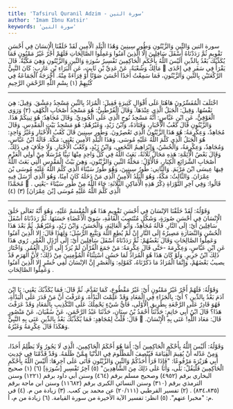 ```yaml
---
title: 'Tafsirul Quranil Adzim - سورة التين'
author: 'Imam Ibnu Katsir'
keywords: 'سورة التين'
---
```


سورة التين
وَالتِّينِ وَالزَّيْتُونِ
وَطُورِ سِينِينَ
وَهَٰذَا الْبَلَدِ الْأَمِينِ
لَقَدْ خَلَقْنَا الْإِنسَانَ فِي أَحْسَنِ تَقْوِيمٍ
ثُمَّ رَدَدْنَاهُ أَسْفَلَ سَافِلِينَ
إِلَّا الَّذِينَ آمَنُوا وَعَمِلُوا الصَّالِحَاتِ فَلَهُمْ أَجْرٌ غَيْرُ مَمْنُونٍ
فَمَا يُكَذِّبُكَ بَعْدُ بِالدِّينِ
أَلَيْسَ اللَّهُ بِأَحْكَمِ الْحَاكِمِينَ
تَفْسِيرُ سُورَةِ وَالتِّينِ وَالزَّيْتُونِ
وَهِيَ مَكِّيَّةٌ.
قَالَ مَالِكٌ وَشُعْبَةُ، عَنْ عَدِيِّ بْنِ ثَابِتٍ، عَنِ الْبَرَاءِ بْنِ عَازِبٍ: كَانَ النَّبِيُّ

يَقْرَأُ فِي سَفَر فِي إِحْدَى الرَّكْعَتَيْنِ بِالتِّينِ وَالزَّيْتُونِ، فَمَا سَمِعْتُ أَحَدًا أَحْسَنَ صَوْتًا أَوْ قِرَاءَةً مِنْهُ. أَخْرَجَهُ الْجَمَاعَةُ فِي كُتُبِهِمْ
(١)
بِسْمِ اللَّهِ الرَّحْمَنِ الرَّحِيمِ
* * *
اخْتَلَفَ الْمُفَسِّرُونَ هَاهُنَا عَلَى أَقْوَالٍ كَثِيرَةٍ فَقِيلَ: الْمُرَادُ بِالتِّينِ مَسْجِدُ دِمَشْقَ. وَقِيلَ: هِيَ نَفْسُهَا. وَقِيلَ: الْجَبَلُ الَّذِي عِنْدَهَا.
وَقَالَ الْقُرْطُبِيُّ: هُوَ مَسْجِدُ أَصْحَابِ الْكَهْفِ
(٢)
وَرَوَى الْعَوْفِيُّ، عَنِ ابْنِ عَبَّاسٍ: أَنَّهُ مَسْجِدُ نُوحٍ الَّذِي عَلَى الْجُودِيِّ.
وَقَالَ مُجَاهِدٌ: هُوَ تِينِكُمْ هَذَا.
وَالزَّيْتُونِ
قَالَ كَعْبُ الْأَحْبَارِ، وَقَتَادَةُ، وَابْنُ زَيْدٍ، وَغَيْرُهُمْ: هُوَ مَسْجِدُ بَيْتِ الْمَقْدِسِ.
وَقَالَ مُجَاهِدٌ، وَعِكْرِمَةُ: هُوَ هَذَا الزَّيْتُونُ الَّذِي تَعْصِرُونَ.
وَطُورِ سِينِينَ
قَالَ كَعْبُ الْأَحْبَارِ وَغَيْرُ وَاحِدٍ: هُوَ الْجَبَلُ الَّذِي كَلَّمَ اللَّهُ عَلَيْهِ مُوسَى.
وَهَذَا الْبَلَدِ الأمِينِ
يَعْنِي: مَكَّةَ. قَالَهُ ابْنُ عَبَّاسٍ، وَمُجَاهِدٌ، وَعِكْرِمَةُ، وَالْحُسْنُ، وَإِبْرَاهِيمُ النَّخَعِي، وَابْنُ زَيْدٍ، وَكَعْبُ الْأَحْبَارِ. وَلَا خِلَافَ فِي ذَلِكَ.
وَقَالَ بَعْضُ الْأَئِمَّةِ: هَذِهِ مَحَالٌّ ثَلَاثَةٌ، بَعَثَ اللَّهُ فِي كُلِّ وَاحِدٍ مِنْهَا نَبِيًّا مُرْسَلًا مِنْ أُولِي الْعَزْمِ أَصْحَابِ الشَّرَائِعِ الْكِبَارِ، فَالْأَوَّلُ: مَحَلَّةُ التِّينِ وَالزَّيْتُونِ، وَهِيَ بَيْتُ الْمَقْدِسِ الَّتِي بَعَثَ اللَّهُ فِيهَا عِيسَى ابْنَ مَرْيَمَ. وَالثَّانِي: طُورُ سِينِينَ، وَهُوَ طُورُ سَيْنَاءَ الَّذِي كَلَّمَ اللَّهُ عَلَيْهِ مُوسَى بْنَ عِمْرَانَ. وَالثَّالِثُ: مَكَّةُ، وَهُوَ الْبَلَدُ الْأَمِينُ الَّذِي مَنْ دَخَلَهُ كَانَ آمِنًا، وَهُوَ الَّذِي أَرْسَلَ فِيهِ مُحَمَّدًا

.
قَالُوا: وَفِي آخِرِ التَّوْرَاةِ ذِكْرُ هَذِهِ الْأَمَاكِنِ الثَّلَاثَةِ: جَاءَ اللَّهُ مِنْ طُورِ سَيْنَاءَ -يَعْنِي الَّذِي كَلَّمَ اللَّهُ عَلَيْهِ مُوسَى [بْنَ عِمْرَانَ]
(٣)
(٤)
* * *
وَقَوْلُهُ:
لَقَدْ خَلَقْنَا الإنْسَانَ فِي أَحْسَنِ تَقْوِيمٍ
هَذَا هُوَ الْمُقْسَمُ عَلَيْهِ، وَهُوَ أَنَّهُ تَعَالَى خَلَقَ الْإِنْسَانَ فِي أَحْسَنِ صُورَةٍ، وَشَكْلٍ مُنْتَصِبَ الْقَامَةِ، سَويّ الْأَعْضَاءِ حَسَنَهَا.
ثُمَّ رَدَدْنَاهُ أَسْفَلَ سَافِلِينَ
أَيْ: إِلَى النَّارِ. قَالَهُ مُجَاهِدٌ، وَأَبُو الْعَالِيَةِ، وَالْحَسَنُ، وَابْنُ زَيْدٍ، وَغَيْرُهُمْ. ثُمَّ بَعْدَ هَذَا الْحُسْنِ وَالنَّضَارَةِ مَصِيرُهُ إِلَى النَّارِ إِنْ لَمْ يُطِعِ اللَّهَ وَيَتَّبِعِ الرُّسُلَ؛ وَلِهَذَا قَالَ:
إِلا الَّذِينَ آمَنُوا وَعَمِلُوا الصَّالِحَاتِ
وَقَالَ بَعْضُهُمْ:
ثُمَّ رَدَدْنَاهُ أَسْفَلَ سَافِلِينَ
أَيْ: إِلَى أَرْذَلِ الْعُمُرِ. رُوي هَذَا عَنِ ابْنِ عَبَّاسٍ، وَعِكْرِمَةَ -حَتَّى قَالَ عِكْرِمَةُ: مَنْ جَمَعَ الْقُرْآنَ لَمْ يُرَدّ إِلَى أَرْذَلِ الْعُمُرِ. وَاخْتَارَ ذَلِكَ ابْنُ جَرِيرٍ. وَلَوْ كَانَ هَذَا هُوَ الْمُرَادُ لَمَا حَسُن اسْتِثْنَاءُ الْمُؤْمِنِينَ مِنْ ذَلِكَ؛ لِأَنَّ الهَرَم قَدْ يصيبُ بَعْضَهُمْ، وَإِنَّمَا الْمُرَادُ مَا ذَكَرْنَاهُ، كَقَوْلِهِ:
وَالْعَصْرِ إِنَّ الإنْسَانَ لَفِي خُسْرٍ إِلا الَّذِينَ آمَنُوا وَعَمِلُوا الصَّالِحَاتِ
.
* * *
وَقَوْلُهُ:
فَلَهُمْ أَجْرٌ غَيْرُ مَمْنُونٍ
أَيْ: غَيْرُ مَقْطُوعٍ، كَمَا تَقَدَّمَ.
ثُمَّ قَالَ:
فَمَا يُكَذِّبُكَ
يَعْنِي: يَا ابْنَ آدَمَ
بَعْدُ بِالدِّينِ
؟ أَيْ: بِالْجَزَاءِ فِي الْمَعَادِ وَقَدْ عَلِمْتَ الْبَدْأَةَ، وَعَرَفْتَ أَنَّ مَنْ قَدَرَ عَلَى الْبَدْأَةِ، فَهُوَ قَادِرٌ عَلَى الرَّجْعَةِ بِطَرِيقِ الْأَوْلَى، فَأَيُّ شَيْءٍ يَحْمِلُكَ عَلَى التَّكْذِيبِ بِالْمَعَادِ وَقَدْ عَرَفْتَ هَذَا؟
قَالَ ابْنُ أَبِي حَاتِمٍ: حَدَّثَنَا أَحْمَدُ بْنُ سِنَانٍ، حَدَّثَنَا عَبْدُ الرَّحْمَنِ، عَنْ سُفْيَانَ، عَنْ مَنْصُورٍ قَالَ: قُلْتُ لِمُجَاهِدٍ:
فَمَا يُكَذِّبُكَ بَعْدُ بِالدِّينِ
عَنَى بِهِ النَّبِيَّ

قَالَ: مَعَاذ اللَّهِ! عَنَى بِهِ الْإِنْسَانَ. وَهَكَذَا قَالَ عِكْرِمَةُ وَغَيْرُهُ.
* * *
وَقَوْلُهُ:
أَلَيْسَ اللَّهُ بِأَحْكَمِ الْحَاكِمِينَ
أَيْ: أَمَا هُوَ أَحْكَمُ الْحَاكِمِينَ، الَّذِي لَا يَجُورُ وَلَا يَظْلِمُ أَحَدًا، وَمِنْ عَدْله أَنْ يُقِيمَ الْقِيَامَةَ فَيُنْصِفَ الْمَظْلُومَ فِي الدُّنْيَا مِمَّنْ ظَلَمَهُ. وَقَدْ قَدَّمْنَا فِي حَدِيثِ أَبِي هُرَيْرَةَ مَرْفُوعًا: "فَإِذَا قَرَأَ أَحَدُكُمْ
وَالتِّينِ وَالزَّيْتُونِ
فَأَتَى عَلَى آخِرِهَا:
أَلَيْسَ اللَّهُ بِأَحْكَمِ الْحَاكِمِينَ
فَلْيَقُلْ: بَلَى، وَأَنَا عَلَى ذَلِكَ مِنَ الشَّاهِدِينَ"
(٥)
آخِرُ تَفْسِيرِ [سُورَةِ]
(٦)
(١)
صحيح البخاري برقم (٤٩٥٢) وصحيح مسلم برقم (٤٦٤) وسنن أبي داود برقم (١٢٢١) وسنن الترمذي برقم (٣١٠) وسنن النسائي الكبرى برقم (١١٦٨٢) وسنن ابن ماجة برقم (٨٣٤،٨٣٥) .
(٢)
تفسير القرطبي (٢٠/١١١) عن محمد بن كعب.
(٣)
زيادة من م.
(٤)
في م: "مخبرا عنهم".
(٥)
انظر: تفسير الآية الأخيرة من سورة القيامة.
(٦)
زيادة من م، أ.